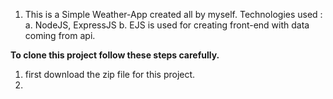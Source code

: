 1. This is a Simple Weather-App created all by myself.
Technologies used :
 a. NodeJS, ExpressJS
 b. EJS is used for creating front-end with data coming from api.

**To clone this project follow these steps carefully.**
1. first download the zip file for this project.
2. 
